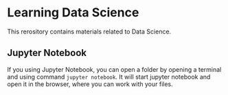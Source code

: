 # Learning Data Science

This rerository contains materials related to Data Science.

## Jupyter Notebook

If you using Jupyter Notebook, you can open a folder by opening a terminal and using command `jupyter notebook`. It will start jupyter notebook and open it in the browser, where you can work with your files.
